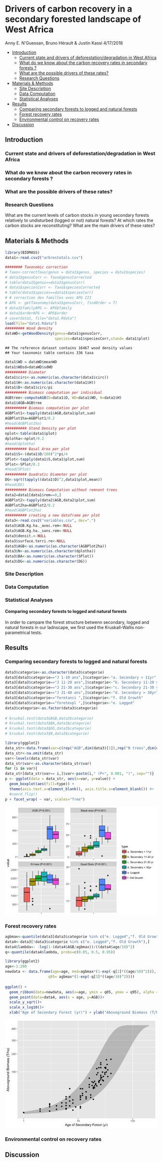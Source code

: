 Drivers of carbon recovery in a secondary forested landscape of West Africa
================
Anny E. N'Guessan, Bruno Hérault & Justin Kassi
4/17/2018

-   [Introduction](#introduction)
    -   [Current state and drivers of deforestation/degradation in West Africa](#current-state-and-drivers-of-deforestationdegradation-in-west-africa)
    -   [What do we know about the carbon recovery rates in secondary forests ?](#what-do-we-know-about-the-carbon-recovery-rates-in-secondary-forests)
    -   [What are the possible drivers of these rates?](#what-are-the-possible-drivers-of-these-rates)
    -   [Research Questions](#research-questions)
-   [Materials & Methods](#materials-methods)
    -   [Site Description](#site-description)
    -   [Data Computation](#data-computation)
    -   [Statistical Analyses](#statistical-analyses)
-   [Results](#results)
    -   [Comparing secondary forests to logged and natural forests](#comparing-secondary-forests-to-logged-and-natural-forests-1)
    -   [Forest recovery rates](#forest-recovery-rates)
    -   [Environmental control on recovery rates](#environmental-control-on-recovery-rates)
-   [Discussion](#discussion)

Introduction
------------

### Current state and drivers of deforestation/degradation in West Africa

### What do we know about the carbon recovery rates in secondary forests ?

### What are the possible drivers of these rates?

### Research Questions

What are the current levels of carbon stocks in young secondary forests relatively to undisturbed (logged or not) natural forests? At which rates the carbon stocks are reconstituting? What are the main drivers of these rates?

Materials & Methods
-------------------

``` r
library(BIOMASS)
data1<-read.csv2("arbrestotals.csv")
```

``` r
######## Taxonomic correction
# Taxo<-correctTaxo(genus = data1$genus, species = data1$species)
# data1$genusCorr <- Taxo$genusCorrected
# table(data1$genus==data1$genusCorr)
# data1$speciesCorr <- Taxo$speciesCorrected
# table(data1$species==data1$speciesCorr)
# # correction des familles avec APG III
# APG <- getTaxonomy(data1$genusCorr, findOrder = T)
# data1$familyAPG <- APG$family
# data1$orderAPG <- APG$order
# save(data1, file="data1.Rdata")
load(file="data1.Rdata")
######### Wood density
dataWD<-getWoodDensity(genus=data1$genusCorr,
                       species=data1$speciesCorr,stand= data1$plot) 
```

    ## The reference dataset contains 16467 wood density values 
    ## Your taxonomic table contains 336 taxa

``` r
data1$WD = dataWD$meanWD
data1$WDsd=dataWD$sdWD
########## Diameter
data1$circ<-as.numeric(as.character(data1$circ))
data1$H<-as.numeric(as.character(data1$H))
data1$D<-data1$circ/pi
########## Biomass computation per individual
AGBtree<-computeAGB(D=data1$D, WD=data1$WD, H=data1$H)
data1$AGB=AGBtree
########## Biomass computation per plot
AGBPlot1<-tapply(data1$AGB,data1$plot,sum)
AGBPlot1ha=AGBPlot1/0.2
#head(AGBPlot1ha)
########## Stand Density per plot
nplot<-table(data1$plot) 
dplotha<-nplot/0.2
#head(dplotha)
########## Basal Area per plot
data1$S<-(data1$D/100)^2*pi/4
SPlot<-tapply(data1$S,data1$plot,sum)
SPlot<-SPlot/0.2
#head(SPlot)
########## Quadratic Diameter per plot
DG<-sqrt(tapply((data1$D)^2,data1$plot,mean))
#head(DG)
########## Biomass Computation without remnant trees
data2=data1[data1$rem==0,]
AGBPlot2<-tapply(data2$AGB,data2$plot,sum)
AGBPlot2ha=AGBPlot2/0.2
#head(AGBPlot2ha)
########## creating a new dataframe per plot
data3<-read.csv2("variables.csv", dec=".")
data3$AGB.Kg.ha._avec.rem<-NULL
data3$AGB.Kg.ha._sans.rem<-NULL
data3$densit.<-NULL
data3$surface.terri.re<-NULL
data3$AGB<-as.numeric(as.character(AGBPlot2ha))
data3$N<-as.numeric(as.character(dplotha))
data3$BA<-as.numeric(as.character(SPlot))
data3$DG<-as.numeric(as.character(DG))
```

### Site Description

### Data Computation

### Statistical Analyses

#### Comparing secondary forests to logged and natural forests

In order to campare the forest structure betwenn secondary, logged and natural forests in our ladnscape, we first used the Kruskall-Wallis non-parametrical tests.

Results
-------

### Comparing secondary forests to logged and natural forests

``` r
data3$categorie<-as.character(data3$categorie)
data3[data3$categorie=="J 1-10 ans",]$categorie<-"a. Secondary < 11yr"
data3[data3$categorie=="J 11-20 ans",]$categorie<-"b. Secondary 11-20 yr"
data3[data3$categorie=="J 21-30 ans",]$categorie<-"c. Secondary 21-30 yr"
data3[data3$categorie=="J 31-40 ans",]$categorie<-"d. Secondary > 30yr"
data3[data3$categorie=="foretanci ",]$categorie<-"f. Old Growth"
data3[data3$categorie=="foretexpl ",]$categorie<-"e. Logged"
data3$categorie<-as.factor(data3$categorie)

# kruskal.test(data3$AGB,data3$categorie)
# kruskal.test(data3$BA,data3$categorie)
# kruskal.test(data3$DG,data3$categorie)
# kruskal.test(data3$N,data3$categorie)
```

``` r
library(ggplot2)
data_str<-data.frame(var=c(rep("AGB",dim(data3)[1]),rep("N trees",dim(data3)[1]),rep("Quad Diam",dim(data3)[1]), rep("Basal area",dim(data3)[1])),value=c(data3$AGB,data3$N,data3$DG,data3$BA),type=rep(data3$categorie,4))
data_str<-na.omit(data_str)
var<-levels(data_str$var)
data_str$var<-as.character(data_str$var)
for (i in var){
data_str[data_str$var== i,]$var<-paste(i," (P<", 0.001, ")", sep="")}
p <- ggplot(data = data_str, aes(x=var, y=value)) + 
  geom_boxplot(aes(fill=type)) +
  theme(axis.text.x=element_blank(), axis.title.x=element_blank()) #+
  #coord_flip()
p + facet_wrap( ~ var, scales="free")
```

![](Carbon_files/figure-markdown_github/Fig1-1.png)

### Forest recovery rates

``` r
agbmax<-quantile(data3[data3$categorie %in% c("e. Logged","f. Old Growth"),]$AGB, 0.75)
data4<-data3[!data3$categorie %in% c("e. Logged","f. Old Growth"),]
data4$lambda<- -log(1-(data4$AGB/agbmax))/((data4$age/10)^2)
q<-quantile(data4$lambda, probs=c(0.05, 0.5, 0.95))
```

``` r
library(ggplot2)
age<-1:200
newdata <- data.frame(age=age, med=agbmax*(1-exp(-q[2]*((age/10)^2))), q05=agbmax*(1-exp(-q[1]*((age/10)^2))),
                    q95= agbmax*(1-exp(-q[3]*((age/10)^2))))

ggplot() +
  geom_ribbon(data=newdata, aes(x=age, ymin = q05, ymax = q95), alpha = .25)+
  geom_point(data=data4, aes(x = age, y=AGB))+
  scale_y_sqrt()+
  scale_x_log10()+
  xlab("Age of Secondary Forest (yr)") + ylab("Aboveground Biomass (T/ha)")
```

![](Carbon_files/figure-markdown_github/fig2-1.png)

### Environmental control on recovery rates

Discussion
----------
